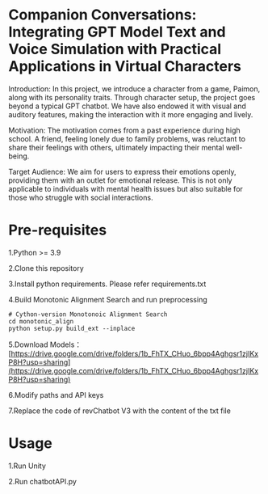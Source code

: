 # Companion Conversations: Integrating GPT Model Text and Voice Simulation with Practical Applications in Virtual Characters

Introduction:
In this project, we introduce a character from a game, Paimon, along with its personality traits. Through character setup, the project goes beyond a typical GPT chatbot. We have also endowed it with visual and auditory features, making the interaction with it more engaging and lively.

Motivation:
The motivation comes from a past experience during high school. A friend, feeling lonely due to family problems, was reluctant to share their feelings with others, ultimately impacting their mental well-being.

Target Audience:
We aim for users to express their emotions openly, providing them with an outlet for emotional release. This is not only applicable to individuals with mental health issues but also suitable for those who struggle with social interactions.

# Pre-requisites
1.Python >= 3.9

2.Clone this repository

3.Install python requirements. Please refer requirements.txt

4.Build Monotonic Alignment Search and run preprocessing 

```
# Cython-version Monotonoic Alignment Search
cd monotonic_align
python setup.py build_ext --inplace
```
5.Download Models：[https://drive.google.com/drive/folders/1b_FhTX_CHuo_6bpp4Aghgsr1zjIKxP8H?usp=sharing](https://drive.google.com/drive/folders/1b_FhTX_CHuo_6bpp4Aghgsr1zjIKxP8H?usp=sharing)

6.Modify paths and API keys

7.Replace the code of revChatbot V3 with the content of the txt file

# Usage

1.Run Unity

2.Run chatbotAPI.py
